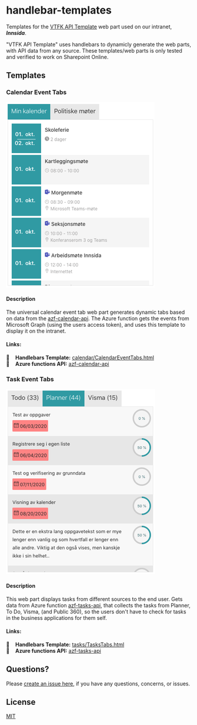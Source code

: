 # handlebar-templates

Templates for the [VTFK API Template](https://github.com/vtfk/spfx-apitemplate) web part used on our intranet, ___Innsida___. 

"VTFK API Template" uses handlebars to dynamicly generate the web parts, with API data from any source. These templates/web parts is only tested and verified to work on Sharepoint Online.

## Templates

### Calendar Event Tabs

![Example of calendar event tabs](_docs/CalendarTabExample.png)

#### Description

The universal calendar event tab web part generates dynamic tabs based on data from the [azf-calendar-api](https://github.com/vtfk/azf-calendar-api). The Azure function gets the events from Microsoft Graph (using the users access token), and uses this template to display it on the intranet.

#### Links:
:link: &nbsp;&nbsp; __Handlebars Template:__ [calendar/CalendarEventTabs.html](calendar/CalendarEventTabs.html)<br />
:link: &nbsp;&nbsp; __Azure functions API:__ [azf-calendar-api](https://github.com/vtfk/azf-calendar-api)<br />


### Task Event Tabs

![Example of task tabs](_docs/TaskTabExample.png)

#### Description

This web part displays tasks from different sources to the end user. Gets data from Azure function [azf-tasks-api](https://github.com/vtfk/azf-tasks-api), that collects the tasks from Planner, To Do, Visma, (and Public 360), so the users don't have to check for tasks in the business applications for them self.

#### Links:
:link: &nbsp;&nbsp; __Handlebars Template:__ [tasks/TasksTabs.html](tasks/TasksTabs.html)<br />
:link: &nbsp;&nbsp; __Azure functions API:__ [azf-tasks-api](https://github.com/vtfk/azf-tasks-api)<br />


## Questions?

Please [create an issue here](https://github.com/vtfk/handlebar-templates/issues), if you have any questions, concerns, or issues.

## License

[MIT](https://github.com/vtfk/handlebar-templates/blob/master/README.md)
